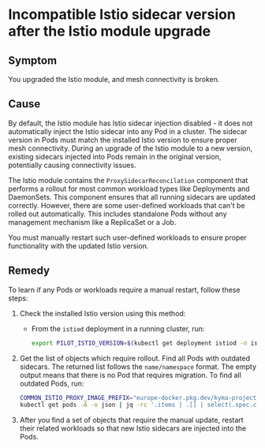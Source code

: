 # Incompatible Istio sidecar version after the Istio module upgrade

## Symptom

You upgraded the Istio module, and mesh connectivity is broken.

## Cause

By default, the Istio module has Istio sidecar injection disabled - it does not automatically inject the Istio sidecar into any Pod in a cluster.
The sidecar version in Pods must match the installed Istio version to ensure proper mesh connectivity. During an upgrade of the Istio module to a new version, existing sidecars injected into Pods remain in the original version, potentially causing connectivity issues.

The Istio module contains the `ProxySidecarReconcilation` component that performs a rollout for most common workload types like Deployments and DaemonSets. This component ensures that all running sidecars are updated correctly.
However, there are some user-defined workloads that can't be rolled out automatically. This includes standalone Pods without any management mechanism like a ReplicaSet or a Job.

You must manually restart such user-defined workloads to ensure proper functionality with the updated Istio version.

## Remedy

To learn if any Pods or workloads require a manual restart, follow these steps:

1. Check the installed Istio version using this method:

   * From the `istiod` deployment in a running cluster, run:

      ```bash
      export PILOT_ISTIO_VERSION=$(kubectl get deployment istiod -n istio-system -o json | jq '.spec.template.spec.containers | .[].image' | sed 's/[^:"]*[:]//' | sed 's/["]//g')
      ```
2. Get the list of objects which require rollout. Find all Pods with outdated sidecars. The returned list follows the `name/namespace` format. The empty output means that there is no Pod that requires migration. To find all outdated Pods, run:


   ```bash
   COMMON_ISTIO_PROXY_IMAGE_PREFIX="europe-docker.pkg.dev/kyma-project/prod/external/istio/proxyv2"
   kubectl get pods -A -o json | jq -rc '.items | .[] | select(.spec.containers[].image | startswith("'"${COMMON_ISTIO_PROXY_IMAGE_PREFIX}"'") and (endswith("'"${PILOT_ISTIO_VERSION}"'") | not))  | "\(.metadata.name)/\(.metadata.namespace)"'
   ```

3. After you find a set of objects that require the manual update, restart their related workloads so that new Istio sidecars are injected into the Pods.
